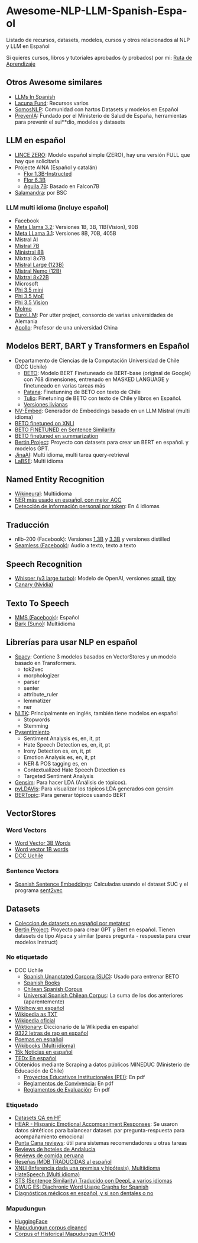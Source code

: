 # Awesome-NLP-LLM-Spanish-Espa-ol
Listado de recursos, datasets, modelos, cursos y otros relacionados al NLP y LLM en Español

Si quieres cursos, libros y tutoriales aprobados (y probados) por mi: [Ruta de Aprendizaje](/ruta-de-aprendizaje.md)

## Otros Awesome similares
* [LLMs In Spanish](https://github.com/drcaiomoreno/LLMsInSpanish)
* [Lacuna Fund](https://lacunafund.org/language-resources/): Recursos varios
* [SomosNLP](https://huggingface.co/somosnlp): Comunidad con hartos Datasets y modelos en Español
* [PrevenIA](https://huggingface.co/PrevenIA): Fundado por el Ministerio de Salud de España, herramientas para prevenir el sui**dio, modelos y datasets

## LLM en español
* [LINCE ZERO](https://huggingface.co/clibrain/lince-zero): Modelo español simple (ZERO), hay una versión FULL que hay que solicitarla
* Projecte AINA (Español y catalán)
  * [Flor 1.3B-Instructed](https://huggingface.co/projecte-aina/FLOR-1.3B-Instructed)
  * [Flor 6.3B](https://huggingface.co/projecte-aina/FLOR-6.3B)
  * [Aguila 7B](https://huggingface.co/projecte-aina/aguila-7b): Basado en Falcon7B
* [Salamandra](https://huggingface.co/collections/BSC-LT/salamandra-66fc171485944df79469043a): por BSC


### LLM multi idioma (incluye español)
* Facebook
 * [Meta Llama 3.2](https://huggingface.co/collections/unsloth/llama-32-all-versions-66f46afde4ca573864321a22): Versiones 1B, 3B, 11B(Vision), 90B
 * [Meta LLama 3.1](https://llama.meta.com/): Versiones 8B, 70B, 405B
* Mistral AI
 * [Mistral 7B](https://huggingface.co/mistralai/Mistral-7B-Instruct-v0.3)
 * [Ministral 8B](https://huggingface.co/mistralai/Ministral-8B-Instruct-2410)
 * Mixtral 8x7B
 * [Mistral Large (123B)](https://huggingface.co/mistralai/Mistral-Large-Instruct-2407)
 * [Mistral Nemo (12B)](https://huggingface.co/mistralai/Mistral-Nemo-Instruct-2407)
 * [Mixtral 8x22B](https://huggingface.co/mistralai/Mixtral-8x22B-Instruct-v0.1)
* Microsoft
 * [Phi 3.5 mini](https://huggingface.co/microsoft/Phi-3.5-mini-instruct)
 * [Phi 3.5 MoE](https://huggingface.co/microsoft/Phi-3.5-MoE-instruct)
 * [Phi 3.5 Vision](https://huggingface.co/microsoft/Phi-3.5-vision-instruct)
* [Molmo](https://huggingface.co/collections/allenai/molmo-66f379e6fe3b8ef090a8ca19)
* [EuroLLM](https://huggingface.co/utter-project/EuroLLM-1.7B-Instruct): Por utter project, consorcio de varias universidades de Alemania
* [Apollo](https://huggingface.co/collections/FreedomIntelligence/apollomoe-and-apollo2-670ddebe3bb1ba1aebabbf2c): Profesor de una universidad China

## Modelos BERT, BART y Transformers en Español
* Departamento de Ciencias de la Computación Universidad de Chile (DCC Uchile)
  * [BETO](https://huggingface.co/dccuchile/bert-base-spanish-wwm-cased): Modelo BERT Finetuneado de BERT-base (original de Google) con 768 dimensiones, entrenado en MASKED LANGUAGE y finetuneado en varias tareas más
  * [Patana](https://huggingface.co/dccuchile/patana-chilean-spanish-bert): Finetunning de BETO con texto de Chile
  * [Tulio](https://huggingface.co/dccuchile/tulio-chilean-spanish-bert): Finetuning de BETO con texto de Chile y libros en Español.
  * [Versiones livianas](https://github.com/dccuchile/lightweight-spanish-language-models)
* [NV-Embed](https://huggingface.co/nvidia/NV-Embed-v1): Generador de Embeddings basado en un LLM Mistral (multi idioma)
* [BETO finetuned on XNLI](https://huggingface.co/Recognai/bert-base-spanish-wwm-cased-xnli)
* [BETO FINETUNED en Sentence Similarity](https://huggingface.co/hiiamsid/sentence_similarity_spanish_es)
* [BETO finetuned en summarization](https://huggingface.co/mrm8488/bert2bert_shared-spanish-finetuned-summarization)
* [Bertin Project](https://huggingface.co/bertin-project): Proyecto con datasets para crear un BERT en español. y modelos GPT.
* [JinaAI](https://huggingface.co/jinaai/jina-embeddings-v3): Multi idioma, multi tarea query-retrieval
* [LaBSE](https://huggingface.co/sentence-transformers/LaBSE): Multi idioma

## Named Entity Recognition
* [Wikineural](https://huggingface.co/Babelscape/wikineural-multilingual-ner): Multiidioma
* [NER más usado en español, con mejor ACC](https://huggingface.co/MMG/xlm-roberta-large-ner-spanish)
* [Detección de información personal por token](https://huggingface.co/iiiorg/piiranha-v1-detect-personal-information): En 4 idiomas

## Traducción
* nllb-200 (Facebook): Versiones [1.3B](https://huggingface.co/facebook/nllb-200-1.3B) y [3.3B](https://huggingface.co/facebook/nllb-200-3.3B) y versiones distilled
* [Seamless (Facebook)](https://huggingface.co/facebook/seamless-m4t-v2-large): Audio a texto, texto a texto

## Speech Recognition
* [Whisper (v3 large turbo)](https://huggingface.co/openai/whisper-large-v3-turbo): Modelo de OpenAI, versiones [small](https://huggingface.co/openai/whisper-small), [tiny](https://huggingface.co/openai/whisper-tiny)
* [Canary (Nvidia)](https://huggingface.co/nvidia/canary-1b)

## Texto To Speech
* [MMS (Facebook)](https://huggingface.co/facebook/mms-tts-spa): Español
* [Bark (Suno)](https://huggingface.co/suno/bark): Multiidioma

## Librerías para usar NLP en español
* [Spacy](https://spacy.io/models/es): Contiene 3 modelos basados en VectorStores y un modelo basado en Transformers.
  * tok2vec
  * morphologizer
  * parser
  * senter
  * attribute_ruler
  * lemmatizer
  * ner
* [NLTK](https://www.nltk.org/): Principalmente en inglés, también tiene modelos en español
  * Stopwords
  * Stemming
* [Pysentimiento](https://github.com/pysentimiento/pysentimiento)
  * Sentiment Analysis	es, en, it, pt
  * Hate Speech Detection	es, en, it, pt
  * Irony Detection	es, en, it, pt
  * Emotion Analysis	es, en, it, pt
  * NER & POS tagging	es, en
  * Contextualized Hate Speech Detection	es
  * Targeted Sentiment Analysis
* [Gensim](https://radimrehurek.com/gensim/): Para hacer LDA (Análisis de tópicos).
* [pyLDAVis](https://neptune.ai/blog/pyldavis-topic-modelling-exploration-tool-that-every-nlp-data-scientist-should-know): Para visualizar los tópicos LDA generados con gensim
* [BERTopic](https://maartengr.github.io/BERTopic/index.html): Para generar tópicos usando BERT

## VectorStores
### Word Vectors
* [Word Vector 3B Words](https://www.kaggle.com/datasets/julianusugaortiz/spanish-3b-words-word2vec-embeddings)
* [Word vector 1B words](https://www.kaggle.com/datasets/rtatman/pretrained-word-vectors-for-spanish)
* [DCC Uchile](https://github.com/dccuchile/spanish-word-embeddings)

### Sentence Vectors
* [Spanish Sentence Embeddings](https://github.com/BotCenter/spanish-sent2vec): Calculadas usando el dataset SUC y el programa [sent2vec](https://github.com/epfml/sent2vec)

## Datasets
* [Coleccion de datasets en español por metatext](https://metatext.io/datasets-list/spanish-language)
* [Bertin Project](https://huggingface.co/bertin-project): Proyecto para crear GPT y Bert en español. Tienen datasets de tipo Alpaca y similar (pares pregunta - respuesta para crear modelos Instruct)


### No etiquetado
* DCC Uchile
  * [Spanish Unanotated Corpora (SUC)](https://github.com/josecannete/spanish-corpora): Usado para entrenar BETO
  * [Spanish Books](https://huggingface.co/datasets/jorgeortizfuentes/spanish_books)
  * [Chilean Spanish Corpus](https://huggingface.co/datasets/jorgeortizfuentes/chilean-spanish-corpus)
  * [Universal Spanish Chilean Corpus](https://huggingface.co/datasets/jorgeortizfuentes/universal_spanish_chilean_corpus): La suma de los dos anteriores (aparentemente)
* [Wikihow en español](https://huggingface.co/datasets/daqc/wikihow-spanish)
* [Wikipedia as TXT](https://huggingface.co/datasets/daqc/wikipedia-txt-spanish)
* [Wikipedia oficial](https://huggingface.co/datasets/wikimedia/wikipedia/viewer/20231101.es)
* [Wiktionary](https://huggingface.co/datasets/carloscapote/es.wiktionary.org): Diccionario de la Wikipedia en español
* [9322 letras de rap en español](https://www.kaggle.com/datasets/smunoz3801/9325-letras-de-rap-en-espaol/data)
* [Poemas en español](https://huggingface.co/datasets/andreamorgar/spanish_poetry)
* [Wikibooks (Multi idioma)](https://www.kaggle.com/datasets/dhruvildave/wikibooks-dataset)
* [15k Noticias en español](https://huggingface.co/datasets/BrauuHdzM/noticias-en-espanol)
* [TEDx En español](https://huggingface.co/datasets/ittailup/tedx_spanish)
* Obtenidos mediante Scraping a datos públicos MINEDUC (Ministerio de Educación de Chile)
  * [Proyectos Educativos Institucionales (PEI)](https://www.kaggle.com/datasets/erickfmm/education-pei-pdf): En pdf
  * [Reglamentos de Convivencia](https://www.kaggle.com/datasets/erickfmm/education-reglamento-convivencia-pdf): En pdf
  * [Reglamentos de Evaluación](https://www.kaggle.com/datasets/erickfmm/education-reglamentos-de-evaluacin-pdf): En pdf

### Etiquetado
* [Datasets QA en HF](https://huggingface.co/datasets?task_categories=task_categories:question-answering&language=language:es&sort=trending)
* [HEAR - Hispanic Emotional Accompaniment Responses](https://huggingface.co/datasets/BrunoGR/HEAR-Hispanic_Emotional_Accompaniment_Responses?row=2): Se usaron datos sintéticos para balancear dataset. par pregunta-respuesta para acompañamiento emocional
* [Punta Cana reviews](https://huggingface.co/datasets/beltrewilton/punta-cana-spanish-reviews): útil para sistemas recomendadores u otras tareas
* [Reviews de hoteles de Andalucia](https://www.kaggle.com/datasets/chizhikchi/andalusian-hotels-reviews-unbalanced)
* [Reviews de comida peruana](https://www.kaggle.com/datasets/lazaro97/peruvian-food-reviews)
* [Reseñas IMDB TRADUCIDAS al español](https://www.kaggle.com/datasets/luisdiegofv97/imdb-dataset-of-50k-movie-reviews-spanish)
* [XNLI (Inferencia dada una premisa y hipótesis), Multiidioma](https://huggingface.co/datasets/facebook/xnli)
* [HateSpeech (Multi idioma)](https://www.kaggle.com/datasets/wajidhassanmoosa/multilingual-hatespeech-dataset)
* [STS (Sentence Similarity) Traducido con DeepL a varios idiomas](https://huggingface.co/datasets/PhilipMay/stsb_multi_mt)
* [DWUG ES: Diachronic Word Usage Graphs for Spanish](https://zenodo.org/records/6433667#.YmGU7i8lP0o)
* [Diagnósticos médicos en español, y si son dentales o no](https://huggingface.co/datasets/fvillena/spanish_diagnostics)

### Mapudungun
* [HuggingFace](https://huggingface.co/datasets?language=language:arn&sort=trending)
* [Mapudungun corpus cleaned](https://github.com/mingjund/mapudungun-corpus)
* [Corpus of Historical Mapudungun (CHM)](https://benmolineaux.github.io/)
